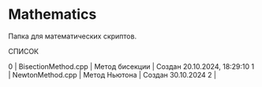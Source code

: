 # Mathematics
Папка для математических скриптов. 

СПИСОК

0 | BisectionMethod.cpp      |    Метод бисекции    |    Создан 20.10.2024, ‏‎18:29:10
1 | NewtonMethod.cpp         |    Метод Ньютона     |    Создан 30.10.2024
2 |
